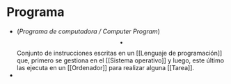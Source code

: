 # Programa
- (_Programa de computadora / Computer Program_) $$\bullet$$ Conjunto de instrucciones escritas en un [[Lenguaje de programación]] que, primero se gestiona en el [[Sistema operativo]] y luego, este último las ejecuta en un [[Ordenador]] para realizar alguna [[Tarea]].
-